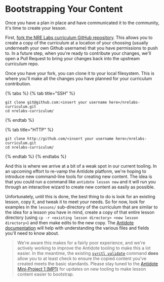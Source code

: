 # Bootstrapping Your Content

Once you have a plan in place and have communicated it to the community, it's time to create your lesson.

First, [fork the NRE Labs curriculum GitHub repository](https://github.com/nre-learning/nrelabs-curriculum/fork). This allows you to create a copy of the curriculum at a location of your choosing \(usually underneath your own Github username\) that you have permissions to push to. In a future step, when you're ready to contribute your changes, we'll open a Pull Request to bring your changes back into the upstream curriculum repo.

Once you have your fork, you can clone it to your local filesystem. This is where you'll make all the changes you have planned for your curriculum contribution.

{% tabs %}
{% tab title="SSH" %}
```text
git clone git@github.com:<insert your username here>/nrelabs-curriculum.git
cd nrelabs-curriculum/
```
{% endtab %}

{% tab title="HTTP" %}
```
git clone http://github.com/<insert your username here>/nrelabs-curriculum.git
cd nrelabs-curriculum/
```
{% endtab %}
{% endtabs %}

And this is where we arrive at a bit of a weak spot in our current tooling. In an upcoming effort to re-vamp the Antidote platform, we're hoping to introduce new command-line tools for creating new content. The idea is that you could run a command like `antidote lesson new` and it will run you through an interactive wizard to create new content as easily as possible.

Unfortunately, until this is done, the best thing to do is look for an existing lesson, copy it, and tweak it to meet your needs. So for now, look for examples in the `lessons/` sub-directory of the curriculum that are similar to the idea for a lesson you have in mind, create a copy of that entire lesson directory \(using `cp -r <existing lesson directory> <new lesson directory>`\) and then make edits to the new copy. The [Antidote documentation](https://antidoteproject.readthedocs.io/en/latest/platform/curricula/lessons/index.html) will help with understanding the various files and fields you'll need to know about.

> We're aware this makes for a fairly poor experience, and we're actively working to improve the Antidote tooling to make this a lot easier. In the meantime, the existing [`syrctl validate`](https://antidoteproject.readthedocs.io/en/latest/platform/architecture/syringe/syrctl.html)  command **does** allow you to at least check to ensure the copied content you've created meets the basic standards. Please stay tuned to the [Antidote Mini-Project 1 \(MP1\)](https://community.networkreliability.engineering/c/antidote-platform-project-management/mp1-syringe-redesign) for updates on new tooling to make lesson content easier to bootstrap.


